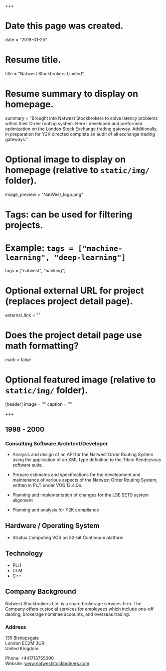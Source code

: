 +++
# Date this page was created.
date = "2018-01-25"

# Resume title.
title = "Natwest Stockbrokers Limited"

# Resume summary to display on homepage.
summary = "Brought into Natwest Stockbrokers to solve latency problems within their Order routing system. Here I developed and performed optimization on the London Stock Exchange trading gateway. Additionally, in preparation for Y2K directed complete an audit of all exchange trading gateways."

# Optional image to display on homepage (relative to `static/img/` folder).
image_preview = "NatWest_logo.png"

# Tags: can be used for filtering projects.
# Example: `tags = ["machine-learning", "deep-learning"]`
tags = ["natwest", "banking"]

# Optional external URL for project (replaces project detail page).
external_link = ""

# Does the project detail page use math formatting?
math = false

# Optional featured image (relative to `static/img/` folder).
[header]
image = ""
caption = ""

+++
## 1998 - 2000
### Consulting Software Architect/Developer
* Analysis and design of an API for the Natwest Order Routing System using the application of an XML type definition to the Tibco Rendezvous software suite.

* Prepare estimates and specifications for the development and maintenance of various aspects of the Natwest Order Routing System, written in PL/1 under VOS 12.4.0e.

* Planning and implementation of changes for the LSE SETS system alignment

* Planning and analysis for Y2K compliance


## Hardware / Operating System
* Stratus Computing VOS on 32-bit Continuum platform

## Technology
* PL/1
* CLM
* C++


## Company Background
Natwest Stockbrokers Ltd. is a share brokerage services firm. The Company offers custodial services for employees which include one-off dealing, brokerage nominee accounts, and overseas trading.


### Address
135 Bishopsgate  
London EC2M 3UR  
United Kingdom  

Phone: +441713755000  
Website: www.natweststockbrokers.com
